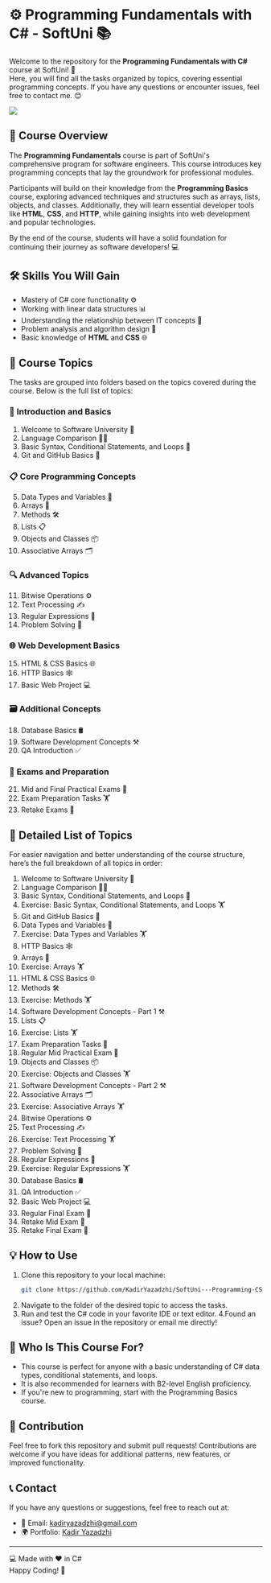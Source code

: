 # ⚙️ Programming Fundamentals with C# - SoftUni 📚

Welcome to the repository for the **Programming Fundamentals with C#** course at SoftUni! 🚀  
Here, you will find all the tasks organized by topics, covering essential programming concepts. If you have any questions or encounter issues, feel free to contact me. 😊

<img src="https://kadiryazadzhi.github.io/Cybersecurity-Website/Image/Courses-Image/C%23%20Fundamentals.svg">

## 📖 **Course Overview**
The **Programming Fundamentals** course is part of SoftUni's comprehensive program for software engineers. This course introduces key programming concepts that lay the groundwork for professional modules.  

Participants will build on their knowledge from the **Programming Basics** course, exploring advanced techniques and structures such as arrays, lists, objects, and classes. Additionally, they will learn essential developer tools like **HTML**, **CSS**, and **HTTP**, while gaining insights into web development and popular technologies.  

By the end of the course, students will have a solid foundation for continuing their journey as software developers! 💻


## 🛠️ **Skills You Will Gain**
- Mastery of C# core functionality ⚙️  
- Working with linear data structures 📊  
- Understanding the relationship between IT concepts 🔗  
- Problem analysis and algorithm design 🧠  
- Basic knowledge of **HTML** and **CSS** 🌐  


## 📂 **Course Topics**
The tasks are grouped into folders based on the topics covered during the course. Below is the full list of topics:  

### 🏁 **Introduction and Basics**
1. Welcome to Software University 🎉  
2. Language Comparison 🧑‍💻  
3. Basic Syntax, Conditional Statements, and Loops 🔄  
4. Git and GitHub Basics 🌟  

### 📋 **Core Programming Concepts**
5. Data Types and Variables 💾  
6. Arrays 🔢  
7. Methods 🛠️  
8. Lists 📋  
9. Objects and Classes 📦  
10. Associative Arrays 🗂️  

### 🔍 **Advanced Topics**
11. Bitwise Operations ⚙️  
12. Text Processing ✍️  
13. Regular Expressions 🧩  
14. Problem Solving 🧠  

### 🌐 **Web Development Basics**
15. HTML & CSS Basics 🌐  
16. HTTP Basics 🕸️  
17. Basic Web Project 💻  

### 🗃️ **Additional Concepts**
18. Database Basics 🛢️  
19. Software Development Concepts ⚒️  
20. QA Introduction ✅  

### 📝 **Exams and Preparation**
21. Mid and Final Practical Exams 🧪  
22. Exam Preparation Tasks 🏋️  
23. Retake Exams 🔄  



## 🔎 **Detailed List of Topics**
For easier navigation and better understanding of the course structure, here’s the full breakdown of all topics in order:  

1. Welcome to Software University 🎉  
2. Language Comparison 🧑‍💻  
3. Basic Syntax, Conditional Statements, and Loops 🔄  
4. Exercise: Basic Syntax, Conditional Statements, and Loops 🏋️  
5. Git and GitHub Basics 🌟  
6. Data Types and Variables 💾  
7. Exercise: Data Types and Variables 🏋️  
8. HTTP Basics 🕸️  
9. Arrays 🔢  
10. Exercise: Arrays 🏋️  
11. HTML & CSS Basics 🌐  
12. Methods 🛠️  
13. Exercise: Methods 🏋️  
14. Software Development Concepts - Part 1 ⚒️  
15. Lists 📋  
16. Exercise: Lists 🏋️  
17. Exam Preparation Tasks 🧪  
18. Regular Mid Practical Exam 🧪  
19. Objects and Classes 📦  
20. Exercise: Objects and Classes 🏋️  
21. Software Development Concepts - Part 2 ⚒️  
22. Associative Arrays 🗂️  
23. Exercise: Associative Arrays 🏋️  
24. Bitwise Operations ⚙️  
25. Text Processing ✍️  
26. Exercise: Text Processing 🏋️  
27. Problem Solving 🧠  
28. Regular Expressions 🧩  
29. Exercise: Regular Expressions 🏋️  
30. Database Basics 🛢️  
31. QA Introduction ✅  
32. Basic Web Project 💻  
33. Regular Final Exam 🧪  
34. Retake Mid Exam 🔄  
35. Retake Final Exam 🔄  



## 💡 **How to Use**

1. Clone this repository to your local machine:  
   ```bash
   git clone https://github.com/KadirYazadzhi/SoftUni---Programming-CSharp-Fundamentals.git
    ```
2. Navigate to the folder of the desired topic to access the tasks.
3. Run and test the C# code in your favorite IDE or text editor.
4.Found an issue? Open an issue in the repository or email me directly!


## 🎯 Who Is This Course For?
- This course is perfect for anyone with a basic understanding of C# data types, conditional statements, and loops.
- It is also recommended for learners with B2-level English proficiency.
- If you're new to programming, start with the Programming Basics course.

## 💾 **Contribution**

Feel free to fork this repository and submit pull requests! Contributions are welcome if you have ideas for additional patterns, new features, or improved functionality.

## 📞 **Contact**

If you have any questions or suggestions, feel free to reach out at:

- 📧 Email: kadiryazadzhi@gmail.com
- 🌍 Portfolio: [Kadir Yazadzhi](https://kadiryazadzhi.github.io/portfolio/)

---

💻 Made with ❤️ in C#  
Happy Coding! 🚀
